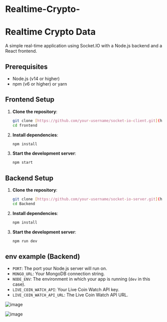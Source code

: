 # Realtime-Crypto-

# Realtime Crypto Data 

A simple real-time application using Socket.IO with a Node.js backend and a React frontend.

## Prerequisites

- Node.js (v14 or higher)
- npm (v6 or higher) or yarn

## Frontend Setup

1. **Clone the repository**:
   ```bash
   git clone [https://github.com/your-username/socket-io-client.git](https://github.com/saksham316/Realtime-Crypto-.git)
   cd frontend
   ```
2. **Install dependencies**:
   ```bash
   npm install
   ```
3. **Start the development server**:
   ```bash
   npm start
   ```

## Backend Setup

1. **Clone the repository**:
   ```bash
   git clone [https://github.com/your-username/socket-io-server.git](https://github.com/saksham316/Realtime-Crypto-.git)
   cd Backend
   ```
2. **Install dependencies**:
   ```bash
   npm install
   ```
3. **Start the development server**:
   ```bash
   npm run dev
   ```

## env example (Backend)

- `PORT`: The port your Node.js server will run on.
- `MONGO_URL`: Your MongoDB connection string.
- `NODE_ENV`: The environment in which your app is running (`dev` in this case).
- `LIVE_COIN_WATCH_API`: Your Live Coin Watch API key.
- `LIVE_COIN_WATCH_API_URL`: The Live Coin Watch API URL.


![image](https://github.com/user-attachments/assets/7297c412-d7e7-49c2-83f0-855a51c7c5be)

![image](https://github.com/user-attachments/assets/416caabc-8873-4b20-bc70-4a4744370ceb)

